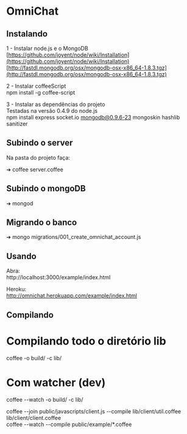 # OmniChat

## Instalando

  1 - Instalar node.js e o MongoDB  
    [https://github.com/joyent/node/wiki/Installation](https://github.com/joyent/node/wiki/Installation)  
    [http://fastdl.mongodb.org/osx/mongodb-osx-x86_64-1.8.3.tgz](http://fastdl.mongodb.org/osx/mongodb-osx-x86_64-1.8.3.tgz)  
  
  2 - Instalar coffeeScript  
    npm install -g coffee-script  
  
  3 - Instalar as dependências do projeto  
    Testadas na versão 0.4.9 do node.js  
    npm install express socket.io mongodb@0.9.6-23 mongoskin hashlib sanitizer  
                           
## Subindo o server

  Na pasta do projeto faça:
    
  ➔ coffee server.coffee

## Subindo o mongoDB

  ➔ mongod
  
## Migrando o banco

  ➔ mongo migrations/001_create_omnichat_account.js  
     
## Usando

  Abra:  
    http://localhost:3000/example/index.html
  
  Heroku:  
    http://omnichat.herokuapp.com/example/index.html

## Compilando
  
  # Compilando todo o diretório lib  
  coffee -o build/ -c lib/  
  
  # Com watcher (dev)  
  coffee --watch -o build/ -c lib/  
  
  coffee --join public/javascripts/client.js --compile lib/client/util.coffee lib/client/client.coffee  
  coffee --watch --compile public/example/*.coffee  
  
  
  
  
  
  
  
  
  
  
  
  
  
  
  
  
  
  
  
  
  
  
  
